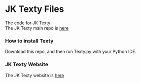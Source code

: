 # JK Texty Files
The code for JK Texty  
The JK Texty main repo is [here](https://github.com/Jackkillian/JK-Texty)
### How to install Texty
Download this repo, and then run Texty.py with your Python IDE.
### JK Texty Website
The JK Texty website is [here](https://sites.google.com/view/JK-Texty-Website "JK Texty Website")

